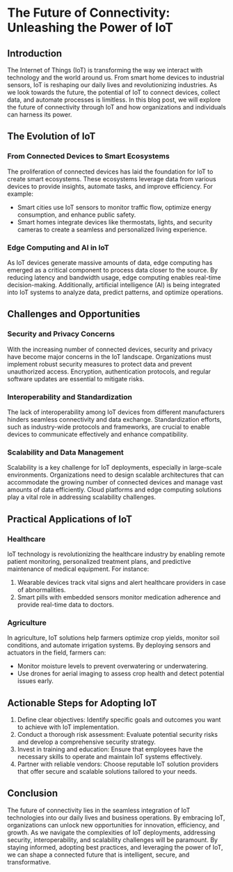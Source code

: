 # The Future of Connectivity: Unleashing the Power of IoT

## Introduction

The Internet of Things (IoT) is transforming the way we interact with technology and the world around us. From smart home devices to industrial sensors, IoT is reshaping our daily lives and revolutionizing industries. As we look towards the future, the potential of IoT to connect devices, collect data, and automate processes is limitless. In this blog post, we will explore the future of connectivity through IoT and how organizations and individuals can harness its power.

## The Evolution of IoT

### From Connected Devices to Smart Ecosystems

The proliferation of connected devices has laid the foundation for IoT to create smart ecosystems. These ecosystems leverage data from various devices to provide insights, automate tasks, and improve efficiency. For example:
- Smart cities use IoT sensors to monitor traffic flow, optimize energy consumption, and enhance public safety.
- Smart homes integrate devices like thermostats, lights, and security cameras to create a seamless and personalized living experience.

### Edge Computing and AI in IoT

As IoT devices generate massive amounts of data, edge computing has emerged as a critical component to process data closer to the source. By reducing latency and bandwidth usage, edge computing enables real-time decision-making. Additionally, artificial intelligence (AI) is being integrated into IoT systems to analyze data, predict patterns, and optimize operations.

## Challenges and Opportunities

### Security and Privacy Concerns

With the increasing number of connected devices, security and privacy have become major concerns in the IoT landscape. Organizations must implement robust security measures to protect data and prevent unauthorized access. Encryption, authentication protocols, and regular software updates are essential to mitigate risks.

### Interoperability and Standardization

The lack of interoperability among IoT devices from different manufacturers hinders seamless connectivity and data exchange. Standardization efforts, such as industry-wide protocols and frameworks, are crucial to enable devices to communicate effectively and enhance compatibility.

### Scalability and Data Management

Scalability is a key challenge for IoT deployments, especially in large-scale environments. Organizations need to design scalable architectures that can accommodate the growing number of connected devices and manage vast amounts of data efficiently. Cloud platforms and edge computing solutions play a vital role in addressing scalability challenges.

## Practical Applications of IoT

### Healthcare

IoT technology is revolutionizing the healthcare industry by enabling remote patient monitoring, personalized treatment plans, and predictive maintenance of medical equipment. For instance:
1. Wearable devices track vital signs and alert healthcare providers in case of abnormalities.
2. Smart pills with embedded sensors monitor medication adherence and provide real-time data to doctors.

### Agriculture

In agriculture, IoT solutions help farmers optimize crop yields, monitor soil conditions, and automate irrigation systems. By deploying sensors and actuators in the field, farmers can:
- Monitor moisture levels to prevent overwatering or underwatering.
- Use drones for aerial imaging to assess crop health and detect potential issues early.

## Actionable Steps for Adopting IoT

1. Define clear objectives: Identify specific goals and outcomes you want to achieve with IoT implementation.
2. Conduct a thorough risk assessment: Evaluate potential security risks and develop a comprehensive security strategy.
3. Invest in training and education: Ensure that employees have the necessary skills to operate and maintain IoT systems effectively.
4. Partner with reliable vendors: Choose reputable IoT solution providers that offer secure and scalable solutions tailored to your needs.

## Conclusion

The future of connectivity lies in the seamless integration of IoT technologies into our daily lives and business operations. By embracing IoT, organizations can unlock new opportunities for innovation, efficiency, and growth. As we navigate the complexities of IoT deployments, addressing security, interoperability, and scalability challenges will be paramount. By staying informed, adopting best practices, and leveraging the power of IoT, we can shape a connected future that is intelligent, secure, and transformative.